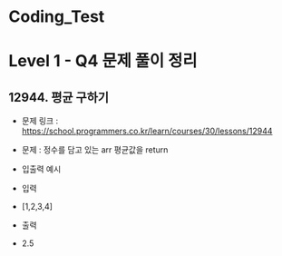 # Coding_Test

# Level 1 - Q4 문제 풀이 정리

## 12944. 평균 구하기
- 문제 링크 : https://school.programmers.co.kr/learn/courses/30/lessons/12944
- 문제 : 정수를 담고 있는 arr 평균값을 return

- 입출력 예시
- 입력
- [1,2,3,4]
- 출력
- 2.5
